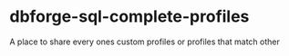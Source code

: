# dbforge-sql-complete-profiles
A place to share every ones custom profiles or profiles that match other 
